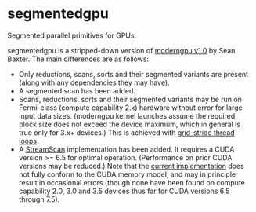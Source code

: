 segmentedgpu
============

Segmented parallel primitives for GPUs.

segmentedgpu is a stripped-down version of [moderngpu v1.0](http://nvlabs.github.io/moderngpu) by Sean Baxter. The main differences are as follows:

* Only reductions, scans, sorts and their segmented variants are present (along with any dependencies they may have).
* A segmented scan has been added.
* Scans, reductions, sorts and their segmented variants may be run on Fermi-class (compute capability 2.x) hardware without error for large input data sizes. (moderngpu kernel launches assume the required block size does not exceed the device maximum, which in general is true only for 3.x+ devices.) This is achieved with [grid-stride thread loops](https://devblogs.nvidia.com/parallelforall/cuda-pro-tip-write-flexible-kernels-grid-stride-loops/).
* A [StreamScan](https://dl.acm.org/citation.cfm?id=2442539) implementation has been added. It requires a CUDA version >= 6.5 for optimal operation. (Performance on prior CUDA versions may be reduced.)
Note that the [current implementation](include/kernels/streamscan.cuh) does not fully conform to the CUDA memory model, and may in principle result in occasional errors (though none have been found on compute capability 2.0, 3.0 and 3.5 devices thus far for CUDA versions 6.5 through 7.5).
